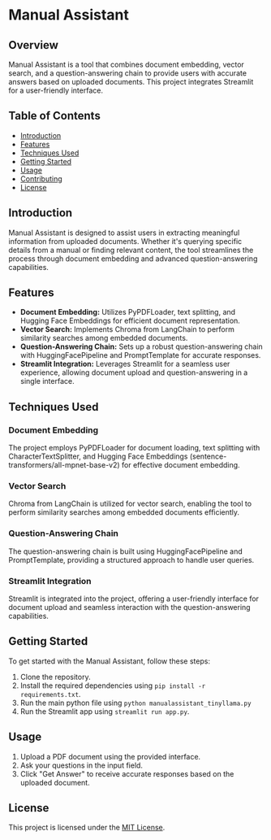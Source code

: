 # Manual Assistant

## Overview

Manual Assistant is a tool that combines document embedding, vector search, and a question-answering chain to provide users with accurate answers based on uploaded documents. This project integrates Streamlit for a user-friendly interface.

## Table of Contents

- [Introduction](#introduction)
- [Features](#features)
- [Techniques Used](#techniques-used)
- [Getting Started](#getting-started)
- [Usage](#usage)
- [Contributing](#contributing)
- [License](#license)

## Introduction

Manual Assistant is designed to assist users in extracting meaningful information from uploaded documents. Whether it's querying specific details from a manual or finding relevant content, the tool streamlines the process through document embedding and advanced question-answering capabilities.

## Features

- **Document Embedding:** Utilizes PyPDFLoader, text splitting, and Hugging Face Embeddings for efficient document representation.
- **Vector Search:** Implements Chroma from LangChain to perform similarity searches among embedded documents.
- **Question-Answering Chain:** Sets up a robust question-answering chain with HuggingFacePipeline and PromptTemplate for accurate responses.
- **Streamlit Integration:** Leverages Streamlit for a seamless user experience, allowing document upload and question-answering in a single interface.

## Techniques Used

### Document Embedding

The project employs PyPDFLoader for document loading, text splitting with CharacterTextSplitter, and Hugging Face Embeddings (sentence-transformers/all-mpnet-base-v2) for effective document embedding.

### Vector Search

Chroma from LangChain is utilized for vector search, enabling the tool to perform similarity searches among embedded documents efficiently.

### Question-Answering Chain

The question-answering chain is built using HuggingFacePipeline and PromptTemplate, providing a structured approach to handle user queries.

### Streamlit Integration

Streamlit is integrated into the project, offering a user-friendly interface for document upload and seamless interaction with the question-answering capabilities.

## Getting Started

To get started with the Manual Assistant, follow these steps:

1. Clone the repository.
2. Install the required dependencies using `pip install -r requirements.txt`.
3. Run the main python file using `python manualassistant_tinyllama.py`
4. Run the Streamlit app using `streamlit run app.py`.

## Usage

1. Upload a PDF document using the provided interface.
2. Ask your questions in the input field.
3. Click "Get Answer" to receive accurate responses based on the uploaded document.

## License

This project is licensed under the [MIT License](LICENSE).
